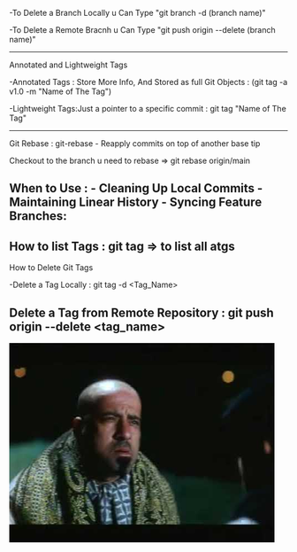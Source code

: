 -To Delete a Branch Locally u Can Type 
    "git branch -d (branch name)"

-To Delete a Remote Bracnh u Can Type 
    "git push origin --delete (branch name)"

-------------------------------------------------------------------------
Annotated and Lightweight Tags

-Annotated Tags : Store More Info, And Stored as full Git Objects : (git tag -a v1.0 -m "Name of The Tag")

-Lightweight Tags:Just a pointer to a specific commit : git tag "Name of The Tag"

-------------------------------------------------------------------------
Git Rebase : git-rebase - Reapply commits on top of another base tip

Checkout to the branch u need to rebase => git rebase origin/main

When to Use : - Cleaning Up Local Commits - Maintaining Linear History - Syncing Feature Branches:
-------------------------------------------------------------------------
How to list Tags : git tag => to list all atgs 
-------------------------------------------------------------------------
How to Delete Git Tags

-Delete a Tag Locally : git tag -d <Tag_Name>

Delete a Tag from Remote Repository : git push origin --delete <tag_name>
-------------------------------------------------------------------------
![Bo7a_img](/Images/bo7a.png)










